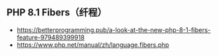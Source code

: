 ## PHP 8.1 Fibers（纤程）
- https://betterprogramming.pub/a-look-at-the-new-php-8-1-fibers-feature-979489399918
- https://www.php.net/manual/zh/language.fibers.php